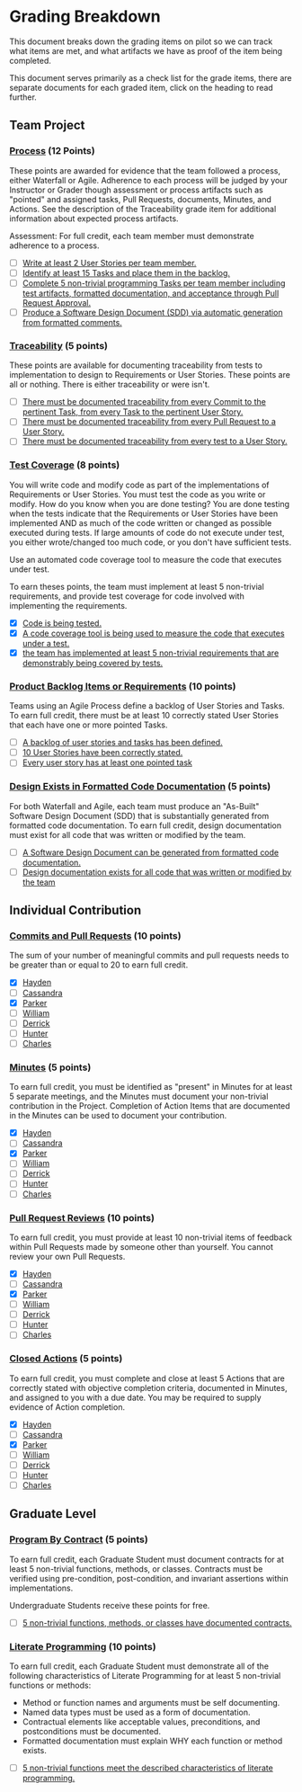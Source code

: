 # Grading Breakdown

This document breaks down the grading items on pilot so we can track what items are met, and what artifacts we have as proof of the item being completed.

This document serves primarily as a check list for the grade items, there are separate documents for each graded item, click on the heading to read further.

## Team Project

### [Process](./process.md) (12 Points)

These points are awarded for evidence that the team followed a process, either Waterfall or Agile. Adherence to each process will be judged by your Instructor or Grader though assessment or process artifacts such as "pointed" and assigned tasks, Pull Requests, documents, Minutes, and Actions. See the description of the Traceability grade item for additional information about expected process artifacts.

Assessment: For full credit, each team member must demonstrate adherence to a process.

- [ ] [Write at least 2 User Stories per team member.](./process.md#write-at-least-2-user-stories-per-team-member)
- [ ] [Identify at least 15 Tasks and place them in the backlog.](./process.md#identify-at-least-15-tasks-and-place-them-in-the-backlog)
- [ ] [Complete 5 non-trivial programming Tasks per team member including test artifacts, formatted documentation, and acceptance through Pull Request Approval.](./process.md#complete-5-non-trivial-programming-tasks-per-team-member-including-test-artifacts-formatted-documentation-and-acceptance-through-pull-request-approval)
- [ ] [Produce a Software Design Document (SDD) via automatic generation from formatted comments.](./process.md#produce-a-software-design-document-sdd-via-automatic-generation-from-formatted-comments)

### [Traceability](./traceability.md) (5 points)

These points are available for documenting traceability from tests to implementation to design to Requirements or User Stories. These points are all or nothing. There is either traceability or were isn't.

- [ ] [There must be documented traceability from every Commit to the pertinent Task, from every Task to the pertinent User Story.](./traceability.md#there-must-be-documented-traceability-from-every-commit-to-the-pertinent-task-from-every-task-to-the-pertinent-user-story)
- [ ] [There must be documented traceability from every Pull Request to a User Story.](./traceability.md#there-must-be-documented-traceability-from-every-pull-request-to-a-user-story)
- [ ] [There must be documented traceability from every test to a User Story.](./traceability.md#there-must-be-documented-traceability-from-every-test-to-a-user-story)

### [Test Coverage](./test_coverage.md) (8 points)

You will write code and modify code as part of the implementations of Requirements or User Stories. You must test the code as you write or modify. How do you know when you are done testing? You are done testing when the tests indicate that the Requirements or User Stories have been implemented AND as much of the code written or changed as possible executed during tests. If large amounts of code do not execute under test, you either wrote/changed too much code, or you don't have sufficient tests.

Use an automated code coverage tool to measure the code that executes under test.

To earn theses points, the team must implement at least 5 non-trivial requirements, and provide test coverage for code involved with implementing the requirements.

- [x] [Code is being tested.](./test_coverage.md#code-is-being-tested)
- [x] [A code coverage tool is being used to measure the code that executes under a test.](./test_coverage.md#a-code-coverage-tool-is-being-used-to-measure-the-code-that-executes-under-a-test)
- [x] [the team has implemented at least 5 non-trivial requirements that are demonstrably being covered by tests.](./test_coverage.md#the-team-has-implemented-at-least-5-non-trivial-requirements-that-are-demonstrably-being-covered-by-tests)

### [Product Backlog Items or Requirements](./backlog.md) (10 points)

Teams using an Agile Process define a backlog of User Stories and Tasks. To earn full credit, there must be at least 10 correctly stated User Stories that each have one or more pointed Tasks.

- [ ] [A backlog of user stories and tasks has been defined.](./backlog.md#a-backlog-of-user-stories-and-tasks-has-been-defined)
- [ ] [10 User Stories have been correctly stated.](./backlog.md#10-user-stories-have-been-correctly-stated)
- [ ] [Every user story has at least one pointed task](./backlog.md#every-user-story-has-at-least-one-pointed-task)

### [Design Exists in Formatted Code Documentation](./design.md) (5 points)

For both Waterfall and Agile, each team must produce an "As-Built" Software Design Document (SDD) that is substantially generated from formatted code documentation. To earn full credit, design documentation must exist for all code that was written or modified by the team.

- [ ] [A Software Design Document can be generated from formatted code documentation.](./design.md#a-software-design-document-can-be-generated-from-formatted-code-documentation)
- [ ] [Design documentation exists for all code that was written or modified by the team](./design.md#design-documentation-exists-for-all-code-that-was-written-or-modified-by-the-team)

## Individual Contribution

### [Commits and Pull Requests](./pull_request.md) (10 points)

The sum of your number of meaningful commits and pull requests needs to be greater than or equal to 20 to earn full credit.

- [x] [Hayden](./pull_request.md#hayden)
- [ ] [Cassandra](./pull_request.md#cassandra)
- [x] [Parker](./pull_request.md#parker)
- [ ] [William](./pull_request.md#william)
- [ ] [Derrick](./pull_request.md#derrick)
- [ ] [Hunter](./pull_request.md#hunter)
- [ ] [Charles](./pull_request.md#charles)

### [Minutes](./minutes.md) (5 points)

To earn full credit, you must be identified as "present" in Minutes for at least 5 separate meetings, and the Minutes must document your non-trivial contribution in the Project. Completion of Action Items that are documented in the Minutes can be used to document your contribution.

- [x] [Hayden](./minutes.md#hayden)
- [ ] [Cassandra](./pull_request.md#cassandra)
- [x] [Parker](./minutes.md#parker)
- [ ] [William](./pull_request.md#william)
- [ ] [Derrick](./pull_request.md#derrick)
- [ ] [Hunter](./pull_request.md#hunter)
- [ ] [Charles](./pull_request.md#charles)

### [Pull Request Reviews](./reviews.md) (10 points)

To earn full credit, you must provide at least 10 non-trivial items of feedback within Pull Requests made by someone other than yourself. You cannot review your own Pull Requests.

- [x] [Hayden](./reviews.md#hayden)
- [ ] [Cassandra](./pull_request.md#cassandra)
- [x] [Parker](./reviews.md#parker)
- [ ] [William](./pull_request.md#william)
- [ ] [Derrick](./pull_request.md#derrick)
- [ ] [Hunter](./pull_request.md#hunter)
- [ ] [Charles](./pull_request.md#charles)

### [Closed Actions](./closed_actions.md) (5 points)

To earn full credit, you must complete and close at least 5 Actions that are correctly stated with objective completion criteria, documented in Minutes, and assigned to you with a due date. You may be required to supply evidence of Action completion.

- [x] [Hayden](./closed_actions.md#hayden)
- [ ] [Cassandra](./pull_request.md#cassandra)
- [x] [Parker](./closed_actions.md#parker)
- [ ] [William](./pull_request.md#william)
- [ ] [Derrick](./pull_request.md#derrick)
- [ ] [Hunter](./pull_request.md#hunter)
- [ ] [Charles](./pull_request.md#charles)

## Graduate Level

### [Program By Contract](./contract.md) (5 points)

To earn full credit, each Graduate Student must document contracts for at least 5 non-trivial functions, methods, or classes. Contracts must be verified using pre-condition, post-condition, and invariant assertions within implementations.

Undergraduate Students receive these points for free.

- [ ] [5 non-trivial functions, methods, or classes have documented contracts.](./contract.md#5-non-trivial-functions-methods-or-classes-have-documented-contracts)

### [Literate Programming](./literate.md) (10 points)

To earn full credit, each Graduate Student must demonstrate all of the following characteristics of Literate Programming for at least 5 non-trivial functions or methods:

- Method or function names and arguments must be self documenting.
- Named data types must be used as a form of documentation.
- Contractual elements like acceptable values, preconditions, and postconditions must be documented.
- Formatted documentation must explain WHY each function or method exists.

- [ ] [5 non-trivial functions meet the described characteristics of literate programming.](./literate.md#5-non-trivial-functions-meet-the-described-characteristics-of-literate-programming)
